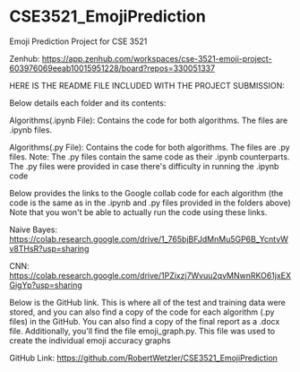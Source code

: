 # CSE3521_EmojiPrediction
Emoji Prediction Project for CSE 3521

Zenhub: https://app.zenhub.com/workspaces/cse-3521-emoji-project-603976069eeab10015951228/board?repos=330051337


HERE IS THE README FILE INCLUDED WITH THE PROJECT SUBMISSION: 

Below details each folder and its contents:

Algorithms(.ipynb File): 
	Contains the code for both algorithms. 
	The files are .ipynb files.

Algorithms(.py File): 
	Contains the code for both algorithms. 
	The files are .py files.
	Note: The .py files contain the same code as their .ipynb counterparts. 
	The .py files were provided in case there's difficulty in running the .ipynb code



Below provides the links to the Google collab code for each algorithm 
(the code is the same as in the .ipynb and .py files provided in the folders above)
Note that you won't be able to actually run the code using these links. 

Naive Bayes: https://colab.research.google.com/drive/1_765bjBFJdMnMu5GP6B_YcntvWv8THsR?usp=sharing

CNN: https://colab.research.google.com/drive/1PZixzj7Wvuu2qvMNwnRKO61jxEXGigYp?usp=sharing




Below is the GitHub link. This is where all of the test and training data were stored, and you can also find a copy of the code for each algorithm (.py files) in the GitHub. 
You can also find a copy of the final report as a .docx file. 
Additionally, you'll find the file emoji_graph.py. This file was used to create the individual emoji accuracy graphs

GitHub Link: https://github.com/RobertWetzler/CSE3521_EmojiPrediction
